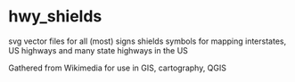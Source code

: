 # hwy_shields
svg vector files for all (most) signs shields symbols for mapping interstates, US highways and many state highways in the US

Gathered from Wikimedia for use in GIS, cartography, QGIS
